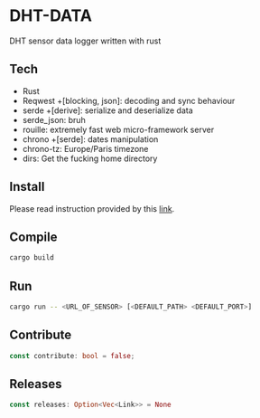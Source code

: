 # DHT-DATA

DHT sensor data logger written with rust

## Tech
- Rust
- Reqwest +[blocking, json]: decoding and sync behaviour
- serde +[derive]: serialize and deserialize data
- serde_json: bruh
- rouille: extremely fast web micro-framework server
- chrono +[serde]: dates manipulation
- chrono-tz: Europe/Paris timezone
- dirs: Get the fucking home directory

## Install
Please read instruction provided by this [link](https://letmegooglethat.com/?q=how+to+clone+github+repository).

## Compile
```sh
cargo build
```

## Run
```sh
cargo run -- <URL_OF_SENSOR> [<DEFAULT_PATH> <DEFAULT_PORT>]
```

## Contribute
```rust
const contribute: bool = false;
```

## Releases
```rust
const releases: Option<Vec<Link>> = None
```